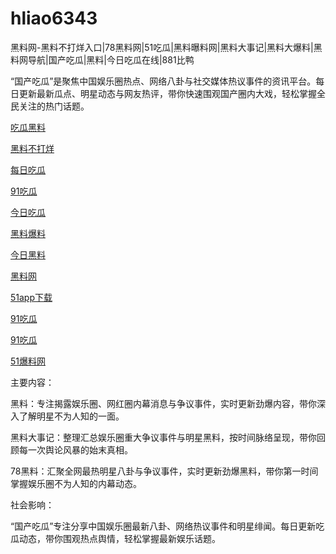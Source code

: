 # hliao6343
黑料网-黑料不打烊入口|78黑料网|51吃瓜|黑料曝料网|黑料大事记|黑料大爆料|黑料网导航|国产吃瓜|黑料|今日吃瓜在线|881比鸭

“国产吃瓜”是聚焦中国娱乐圈热点、网络八卦与社交媒体热议事件的资讯平台。每日更新最新瓜点、明星动态与网友热评，带你快速围观国产圈内大戏，轻松掌握全民关注的热门话题。

<a href="https://heiliaoshe-03.pages.dev/">吃瓜黑料</a>

<a href="https://redianshijian01.pages.dev/">黑料不打烊</a>

<a href="https://meirichi.pages.dev/">每日吃瓜</a>

<a href="https://heiliaohongling.pages.dev/">91吃瓜</a>

<a href="https://91chiguajin.pages.dev/">今日吃瓜</a>

<a href="https://91chiguahei.pages.dev/">黑料爆料</a>

<a href="https://heiliaochiguada.pages.dev/">今日黑料</a>

<a href="https://heiliaowangjin.pages.dev/">黑料网</a>

<a href="https://xiazaianzhuang.pages.dev/">51app下载</a>

<a href="https://91chiguazhongxin.pages.dev/">91吃瓜</a>

<a href="https://91chiguazhong.pages.dev/">91吃瓜</a>

<a href="https://jinrichigua01.pages.dev/">51爆料网</a>

主要内容：

黑料：专注揭露娱乐圈、网红圈内幕消息与争议事件，实时更新劲爆内容，带你深入了解明星不为人知的一面。

黑料大事记：整理汇总娱乐圈重大争议事件与明星黑料，按时间脉络呈现，带你回顾每一次舆论风暴的始末真相。

78黑料：汇聚全网最热明星八卦与争议事件，实时更新劲爆黑料，带你第一时间掌握娱乐圈不为人知的内幕动态。

社会影响：

“国产吃瓜”专注分享中国娱乐圈最新八卦、网络热议事件和明星绯闻。每日更新吃瓜动态，带你围观热点舆情，轻松掌握最新娱乐话题。
